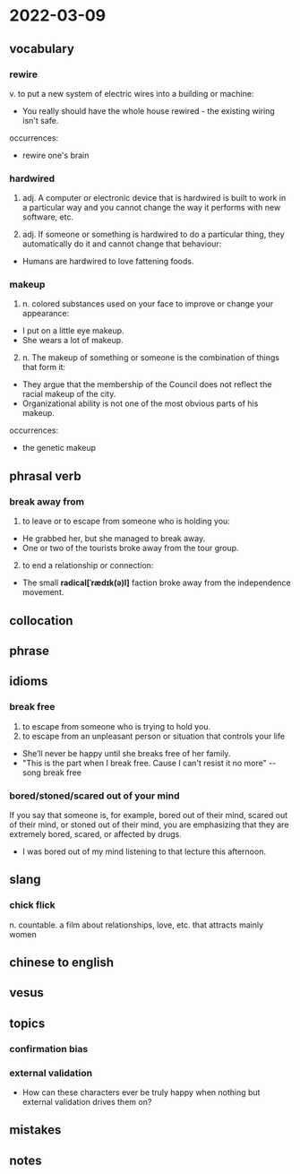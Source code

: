 # 2022-03-09
## vocabulary
### rewire
v. to put a new system of electric wires into a building or machine:

- You really should have the whole house rewired - the existing wiring isn't safe.

occurrences:
- rewire one's brain

### hardwired
1. adj. A computer or electronic device that is hardwired is built to work in a particular way and you cannot change the way it performs with new software, etc.

2. adj. If someone or something is hardwired to do a particular thing, they automatically do it and cannot change that behaviour:

- Humans are hardwired to love fattening foods.

### makeup
1. n. colored substances used on your face to improve or change your appearance:
- I put on a little eye makeup.
- She wears a lot of makeup.

2. n. The makeup of something or someone is the combination of things that form it:
- They argue that the membership of the Council does not reflect the racial makeup of the city.
- Organizational ability is not one of the most obvious parts of his makeup.

occurrences:
- the genetic makeup

## phrasal verb
### break away from
1. to leave or to escape from someone who is holding you:

- He grabbed her, but she managed to break away.
- One or two of the tourists broke away from the tour group.

2. to end a relationship or connection:
- The small **radical[ˈrædɪk(ə)l]** faction broke away from the independence movement.

## collocation

## phrase

## idioms
### break free
1. to escape from someone who is trying to hold you.
2. to escape from an unpleasant person or situation that controls your life

- She’ll never be happy until she breaks free of her family.
- "This is the part when I break free. Cause I can't resist it no more"  --song break free

### bored/stoned/scared out of your mind
If you say that someone is, for example, bored out of their mind, scared out of their mind, or stoned out of their mind, you are emphasizing that they are extremely bored, scared, or affected by drugs.

- I was bored out of my mind listening to that lecture this afternoon.

## slang
### chick flick
n. countable. a film about relationships, love, etc. that attracts mainly women

## chinese to english

## vesus

## topics
### confirmation bias
### external validation
- How can these characters ever be truly happy when nothing but external validation drives them on?

## mistakes

## notes